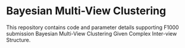 # Bayesian Multi-View Clustering

This repository contains code and parameter details supporting F1000 submission Bayesian Multi-View Clustering Given Complex Inter-view Structure. 
